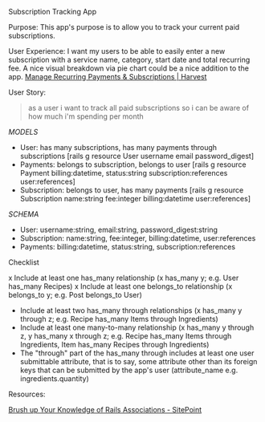 Subscription Tracking App

Purpose: This app's purpose is to allow you to track your current paid subscriptions.

User Experience: I want my users to be able to easily enter a new subscription with a service name, category, start date and total recurring fee. A nice visual breakdown via pie chart could be a nice addition to the app. [Manage Recurring Payments & Subscriptions \| Harvest](https://www.joinharvest.com/products/recurring-payments)

User Story:

> as a user
> i want to track all paid subscriptions
> so i can be aware of how much i'm spending per month

*MODELS*

- User: has many subscriptions, has many payments through subscriptions
  [rails g resource User username email password_digest]
- Payments: belongs to subscription, belongs to user
  [rails g resource Payment billing:datetime, status:string subscription:references user:references]
- Subscription: belongs to user, has many payments
  [rails g resource Subscription name:string fee:integer billing:datetime user:references]


*SCHEMA*

- User: username:string, email:string, password_digest:string
- Subscription: name:string, fee:integer, billing:datetime, user:references
- Payments: billing:datetime, status:string, subscription:references

Checklist

x Include at least one has_many relationship (x has_many y; e.g. User has_many Recipes)
x Include at least one belongs_to relationship (x belongs_to y; e.g. Post belongs_to User)
- Include at least two has_many through relationships (x has_many y through z; e.g. Recipe has_many Items through Ingredients)
- Include at least one many-to-many relationship (x has_many y through z, y has_many x through z; e.g. Recipe has_many Items through Ingredients, Item has_many Recipes through Ingredients)
- The "through" part of the has_many through includes at least one user submittable attribute, that is to say, some attribute other than its foreign keys that can be submitted by the app's user (attribute_name e.g. ingredients.quantity)

Resources:

[Brush up Your Knowledge of Rails Associations - SitePoint](https://www.sitepoint.com/brush-up-your-knowledge-of-rails-associations/)